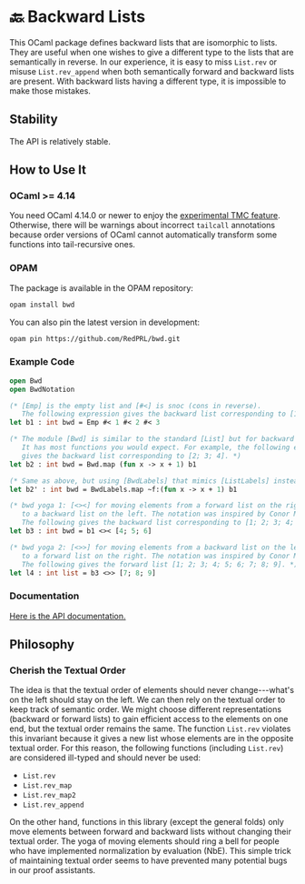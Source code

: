 # 🔙 Backward Lists

This OCaml package defines backward lists that are isomorphic to lists.
They are useful when one wishes to give a different type to the lists that are semantically in reverse.
In our experience, it is easy to miss `List.rev` or misuse `List.rev_append` when both semantically forward and backward lists are present.
With backward lists having a different type, it is impossible to make those mistakes.

## Stability

The API is relatively stable.

## How to Use It

### OCaml >= 4.14

You need OCaml 4.14.0 or newer to enjoy the [experimental TMC feature](https://www.ocaml.org/manual/tail_mod_cons.html). Otherwise, there will be warnings about incorrect `tailcall` annotations because order versions of OCaml cannot automatically transform some functions into tail-recursive ones.

### OPAM

The package is available in the OPAM repository:
```sh
opam install bwd
```

You can also pin the latest version in development:
```sh
opam pin https://github.com/RedPRL/bwd.git
```

### Example Code

```ocaml
open Bwd
open BwdNotation

(* [Emp] is the empty list and [#<] is snoc (cons in reverse).
   The following expression gives the backward list corresponding to [1; 2; 3]. *)
let b1 : int bwd = Emp #< 1 #< 2 #< 3

(* The module [Bwd] is similar to the standard [List] but for backward lists.
   It has most functions you would expect. For example, the following expression
   gives the backward list corresponding to [2; 3; 4]. *)
let b2 : int bwd = Bwd.map (fun x -> x + 1) b1

(* Same as above, but using [BwdLabels] that mimics [ListLabels] instead. *)
let b2' : int bwd = BwdLabels.map ~f:(fun x -> x + 1) b1

(* bwd yoga 1: [<><] for moving elements from a forward list on the right
   to a backward list on the left. The notation was inspired by Conor McBride.
   The following gives the backward list corresponding to [1; 2; 3; 4; 5; 6]. *)
let b3 : int bwd = b1 <>< [4; 5; 6]

(* bwd yoga 2: [<>>] for moving elements from a backward list on the left
   to a forward list on the right. The notation was inspired by Conor McBride.
   The following gives the forward list [1; 2; 3; 4; 5; 6; 7; 8; 9]. *)
let l4 : int list = b3 <>> [7; 8; 9]
```

### Documentation

[Here is the API documentation.](https://redprl.org/ocaml-bwd/bwd/Bwd/)

## Philosophy

### Cherish the Textual Order

The idea is that the textual order of elements should never change---what's on the left should stay on the left. We can then rely on the textual order to keep track of semantic order. We might choose different representations (backward or forward lists) to gain efficient access to the elements on one end, but the textual order remains the same. The function `List.rev` violates this invariant because it gives a new list whose elements are in the opposite textual order. For this reason, the following functions (including `List.rev`) are considered ill-typed and should never be used:

- `List.rev`
- `List.rev_map`
- `List.rev_map2`
- `List.rev_append`

On the other hand, functions in this library (except the general folds) only move elements between forward and backward lists without changing their textual order. The yoga of moving elements should ring a bell for people who have implemented normalization by evaluation (NbE). This simple trick of maintaining textual order seems to have prevented many potential bugs in our proof assistants.
